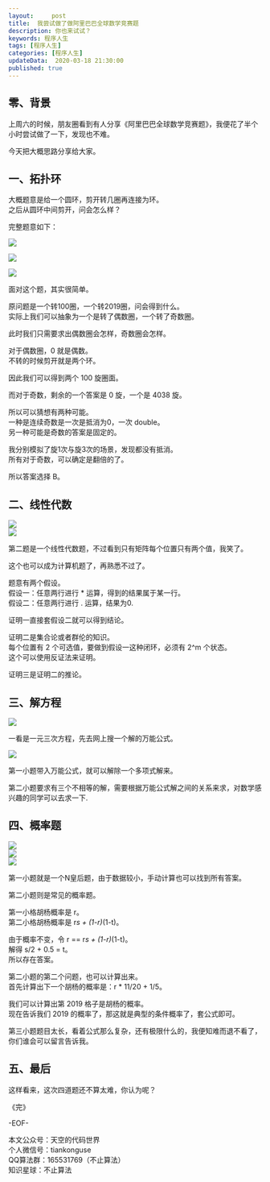 ```yaml
---   
layout:     post  
title:  我尝试做了做阿里巴巴全球数学竞赛题
description: 你也来试试？  
keywords: 程序人生  
tags: [程序人生]    
categories: [程序人生]  
updateData:  2020-03-18 21:30:00  
published: true  
---  
```



## 零、背景  


上周六的时候，朋友圈看到有人分享《阿里巴巴全球数学竞赛题》，我便花了半个小时尝试做了一下，发现也不难。  


今天把大概思路分享给大家。  


## 一、拓扑环  


大概题意是给一个圆环，剪开转几圈再连接为环。  
之后从圆环中间剪开，问会怎么样？ 


完整题意如下：  


![](//res2020.tiankonguse.com/images/2020/03/18/001.png)  


![](//res2020.tiankonguse.com/images/2020/03/18/002.png)  


![](//res2020.tiankonguse.com/images/2020/03/18/003.png)  


面对这个题，其实很简单。  


原问题是一个转100圈，一个转2019圈，问会得到什么。  
实际上我们可以抽象为一个是转了偶数圈，一个转了奇数圈。  


此时我们只需要求出偶数圈会怎样，奇数圈会怎样。  


对于偶数圈，0 就是偶数。  
不转的时候剪开就是两个环。  


因此我们可以得到两个 100 旋圈面。  


而对于奇数，剩余的一个答案是 0 旋，一个是 4038 旋。  


所以可以猜想有两种可能。  
一种是连续奇数是一次是抵消为0，一次 double。  
另一种可能是奇数的答案是固定的。  


我分别模拟了旋1次与旋3次的场景，发现都没有抵消。  
所有对于奇数，可以确定是翻倍的了。  


所以答案选择 B。  


## 二、线性代数  


![](//res2020.tiankonguse.com/images/2020/03/18/004.png)  
![](//res2020.tiankonguse.com/images/2020/03/18/005.png)  


第二题是一个线性代数题，不过看到只有矩阵每个位置只有两个值，我笑了。  


这个也可以成为计算机题了，再熟悉不过了。  


题意有两个假设。  
假设一：任意两行进行 * 运算，得到的结果属于某一行。  
假设二：任意两行进行 . 运算，结果为0.  


证明一直接套假设二就可以得到结论。  


证明二是集合论或者群伦的知识。  
每个位置有 2 个可选值，要做到假设一这种闭环，必须有 2^m 个状态。  
这个可以使用反证法来证明。  


证明三是证明二的推论。  


## 三、解方程  


![](//res2020.tiankonguse.com/images/2020/03/18/006.png)  


一看是一元三次方程，先去网上搜一个解的万能公式。  


![](//res2020.tiankonguse.com/images/2020/03/18/007.png)  


第一小题带入万能公式，就可以解除一个多项式解来。  


第二小题要求有三个不相等的解，需要根据万能公式解之间的关系来求，对数学感兴趣的同学可以去求一下.  


## 四、概率题  



![](//res2020.tiankonguse.com/images/2020/03/18/008.png)  
![](//res2020.tiankonguse.com/images/2020/03/18/009.png)  
![](//res2020.tiankonguse.com/images/2020/03/18/010.png)  


第一小题就是一个N皇后题，由于数据较小，手动计算也可以找到所有答案。  


第二小题则是常见的概率题。   


第一小格胡杨概率是 r。  
第二小格胡杨概率是 r*s + (1-r)*(1-t)。  

由于概率不变，令 r == r*s + (1-r)*(1-t)。  
解得 s/2 + 0.5 = t。  
所以存在答案。  


第二小题的第二个问题，也可以计算出来。  
首先计算出下一个胡杨的概率是：r * 11/20 + 1/5。  

我们可以计算出第 2019 格子是胡杨的概率。  
现在告诉我们 2019 的概率了，那这就是典型的条件概率了，套公式即可。  


第三小题题目太长，看着公式那么复杂，还有极限什么的，我便知难而退不看了，你们谁会可以留言告诉我。  



## 五、最后  


这样看来，这次四道题还不算太难，你认为呢？  


《完》


-EOF-  



本文公众号：天空的代码世界  
个人微信号：tiankonguse  
QQ算法群：165531769（不止算法）  
知识星球：不止算法  

